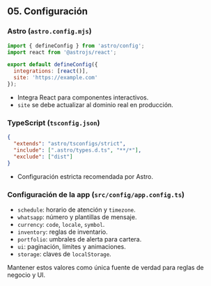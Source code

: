 ## 05. Configuración

### Astro (`astro.config.mjs`)
```js
import { defineConfig } from 'astro/config';
import react from '@astrojs/react';

export default defineConfig({
  integrations: [react()],
  site: 'https://example.com'
});
```
- Integra React para componentes interactivos.
- `site` se debe actualizar al dominio real en producción.

### TypeScript (`tsconfig.json`)
```json
{
  "extends": "astro/tsconfigs/strict",
  "include": [".astro/types.d.ts", "**/*"],
  "exclude": ["dist"]
}
```
- Configuración estricta recomendada por Astro.

### Configuración de la app (`src/config/app.config.ts`)
- `schedule`: horario de atención y `timezone`.
- `whatsapp`: número y plantillas de mensaje.
- `currency`: `code`, `locale`, `symbol`.
- `inventory`: reglas de inventario.
- `portfolio`: umbrales de alerta para cartera.
- `ui`: paginación, límites y animaciones.
- `storage`: claves de `localStorage`.

Mantener estos valores como única fuente de verdad para reglas de negocio y UI.

